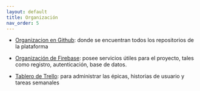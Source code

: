 ```yaml
---
layout: default
title: Organización
nav_order: 5
---
```


- [Organizacion en Github](https://github.com/taller2-grupo5-rostov-1c2022):
  donde se encuentran todos los repositorios de la plataforma

- [Organización de Firebase](https://console.firebase.google.com/u/0/project/rostov-spotifiuby/overview):
  posee servicios útiles para el proyecto, tales como registro, autenticación, base de datos.

- [Tablero de Trello](https://trello.com/b/Kjg4LeEq/spotifiuby):
  para administrar las épicas, historias de usuario y tareas semanales
